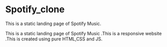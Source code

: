 # Spotify_clone
This is a static landing page of Spotify Music.

This is a static landing page of Spotify Music .This is a responsive website .This is created using pure HTML,CSS and JS.
